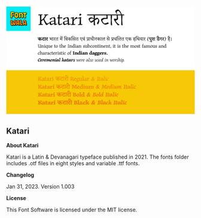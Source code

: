 ![Katari](https://github.com/fontwala/Katari/blob/main/documentation/Katari_Github_graphic.png)
## Katari

**About Katari**

Katari is a Latin & Devanagari typeface published in 2021. The fonts folder includes .otf files in eight styles and variable .ttf fonts.

**Changelog**

Jan 31, 2023. Version 1.003

**License**

This Font Software is licensed under the MIT license.